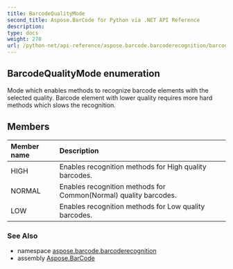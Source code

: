 ```yaml
---
title: BarcodeQualityMode
second_title: Aspose.BarCode for Python via .NET API Reference
description: 
type: docs
weight: 270
url: /python-net/api-reference/aspose.barcode.barcoderecognition/barcodequalitymode/
---
```


## BarcodeQualityMode enumeration

Mode which enables methods to recognize barcode elements with the selected quality. Barcode element with lower quality requires more hard methods which slows the recognition.

## Members
| Member name | Description |
| :- | :- |
|HIGH|Enables recognition methods for High quality barcodes.|
|NORMAL|Enables recognition methods for Common(Normal) quality barcodes.|
|LOW|Enables recognition methods for Low quality barcodes.|

### See Also

* namespace [aspose.barcode.barcoderecognition](/barcode/python-net/api-reference/aspose.barcode.barcoderecognition/)
* assembly [Aspose.BarCode](/barcode/python-net/api-reference/)

